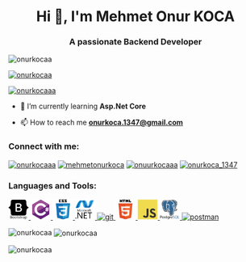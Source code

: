 <h1 align="center">Hi 👋, I'm Mehmet Onur KOCA</h1>
<h3 align="center">A passionate Backend Developer</h3>

<p align="left"> <img src="https://komarev.com/ghpvc/?username=onurkocaa&label=Profile%20views&color=0e75b6&style=flat" alt="onurkocaa" /> </p>

<p align="left"> <a href="https://github.com/ryo-ma/github-profile-trophy"><img src="https://github-profile-trophy.vercel.app/?username=onurkocaa" alt="onurkocaa" /></a> </p>

<p align="left"> <a href="https://twitter.com/onurkocaaa" target="blank"><img src="https://img.shields.io/twitter/follow/onurkocaaa?logo=twitter&style=for-the-badge" alt="onurkocaaa" /></a> </p>

- 🌱 I’m currently learning **Asp.Net Core**

- 📫 How to reach me **onurkoca.1347@gmail.com**

<h3 align="left">Connect with me:</h3>
<p align="left">
<a href="https://twitter.com/onurkocaaa" target="blank"><img align="center" src="https://raw.githubusercontent.com/rahuldkjain/github-profile-readme-generator/master/src/images/icons/Social/twitter.svg" alt="onurkocaaa" height="30" width="40" /></a>
<a href="https://linkedin.com/in/mehmetonurkoca" target="blank"><img align="center" src="https://raw.githubusercontent.com/rahuldkjain/github-profile-readme-generator/master/src/images/icons/Social/linked-in-alt.svg" alt="mehmetonurkoca" height="30" width="40" /></a>
<a href="https://instagram.com/onuurkocaaa" target="blank"><img align="center" src="https://raw.githubusercontent.com/rahuldkjain/github-profile-readme-generator/master/src/images/icons/Social/instagram.svg" alt="onuurkocaaa" height="30" width="40" /></a>
<a href="https://www.hackerrank.com/onurkoca_1347" target="blank"><img align="center" src="https://raw.githubusercontent.com/rahuldkjain/github-profile-readme-generator/master/src/images/icons/Social/hackerrank.svg" alt="onurkoca_1347" height="30" width="40" /></a>
</p>

<h3 align="left">Languages and Tools:</h3>
<p align="left"> <a href="https://getbootstrap.com" target="_blank" rel="noreferrer"> <img src="https://raw.githubusercontent.com/devicons/devicon/master/icons/bootstrap/bootstrap-plain-wordmark.svg" alt="bootstrap" width="40" height="40"/> </a> <a href="https://www.w3schools.com/cs/" target="_blank" rel="noreferrer"> <img src="https://raw.githubusercontent.com/devicons/devicon/master/icons/csharp/csharp-original.svg" alt="csharp" width="40" height="40"/> </a> <a href="https://www.w3schools.com/css/" target="_blank" rel="noreferrer"> <img src="https://raw.githubusercontent.com/devicons/devicon/master/icons/css3/css3-original-wordmark.svg" alt="css3" width="40" height="40"/> </a> <a href="https://dotnet.microsoft.com/" target="_blank" rel="noreferrer"> <img src="https://raw.githubusercontent.com/devicons/devicon/master/icons/dot-net/dot-net-original-wordmark.svg" alt="dotnet" width="40" height="40"/> </a> <a href="https://git-scm.com/" target="_blank" rel="noreferrer"> <img src="https://www.vectorlogo.zone/logos/git-scm/git-scm-icon.svg" alt="git" width="40" height="40"/> </a> <a href="https://www.w3.org/html/" target="_blank" rel="noreferrer"> <img src="https://raw.githubusercontent.com/devicons/devicon/master/icons/html5/html5-original-wordmark.svg" alt="html5" width="40" height="40"/> </a> <a href="https://developer.mozilla.org/en-US/docs/Web/JavaScript" target="_blank" rel="noreferrer"> <img src="https://raw.githubusercontent.com/devicons/devicon/master/icons/javascript/javascript-original.svg" alt="javascript" width="40" height="40"/> </a> <a href="https://www.postgresql.org" target="_blank" rel="noreferrer"> <img src="https://raw.githubusercontent.com/devicons/devicon/master/icons/postgresql/postgresql-original-wordmark.svg" alt="postgresql" width="40" height="40"/> </a> <a href="https://postman.com" target="_blank" rel="noreferrer"> <img src="https://www.vectorlogo.zone/logos/getpostman/getpostman-icon.svg" alt="postman" width="40" height="40"/> </a> </p>

<p><img align="left" src="https://github-readme-stats.vercel.app/api/top-langs?username=onurkocaa&show_icons=true&locale=en&layout=compact" alt="onurkocaa" /></p>

<p>&nbsp;<img align="center" src="https://github-readme-stats.vercel.app/api?username=onurkocaa&show_icons=true&locale=en" alt="onurkocaa" /></p>

<p><img align="center" src="https://github-readme-streak-stats.herokuapp.com/?user=onurkocaa&" alt="onurkocaa" /></p>
